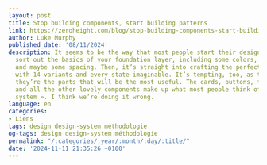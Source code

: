 ```yaml
---
layout: post
title: Stop building components, start building patterns
link: https://zeroheight.com/blog/stop-building-components-start-building-patterns
author: Luke Murphy
published_date: '08/11/2024'
description: It seems to be the way that most people start their design system. First,
  sort out the basics of your foundation layer, including some colors, typography,
  and maybe some spacing. Then, it’s straight into crafting the perfect button, complete
  with 14 variants and every state imaginable. It’s tempting, too, as they feel like
  they’re the parts that will be the most useful. The cards, buttons, form elements,
  and all the other lovely components make up what most people think of as a « design
  system ». I think we’re doing it wrong.
language: en
categories:
- Liens
tags: design design-system méthodologie
og-tags: design design-system méthodologie
permalink: "/:categories/:year/:month/:day/:title/"
date: '2024-11-11 21:35:26 +0100'
---
```

